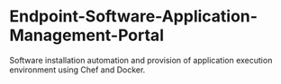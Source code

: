# Endpoint-Software-Application-Management-Portal
Software installation automation and provision of application execution environment using Chef and Docker. 
